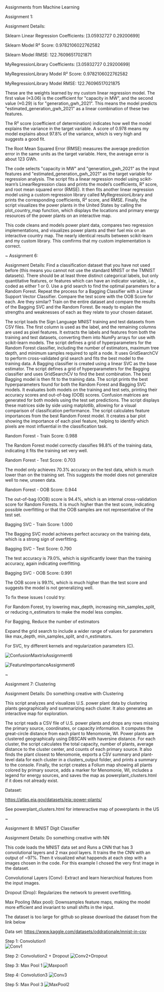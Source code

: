 Assignments from Machine Learning

Assignment 1:

Assignment Details:



Sklearn Linear Regression Coefficients: [3.05932727 0.29200699]

Sklearn Model R² Score: 0.9782106022762582

Sklearn Model RMSE: 122.76096517021871

MyRegressionLibrary Coefficients: [3.05932727 0.29200699]

MyRegressionLibrary Model R² Score: 0.9782106022762582

MyRegressionLibrary Model RMSE: 122.76096517021875

These are the weights learned by my custom linear regression model. The first value (≈3.06) is the coefficient for "capacity in MW", and the second value (≈0.29) is for "generation_gwh_2021". This means the model predicts "estimated_generation_gwh_2021" as a linear combination of these two features.

The R² score (coefficient of determination) indicates how well the model explains the variance in the target variable. A score of 0.978 means my model explains about 97.8% of the variance, which is very high and suggests a good fit.

The Root Mean Squared Error (RMSE) measures the average prediction error in the same units as the target variable. Here, the average error is about 123 GWh.

The code selects "capacity in MW" and "generation_gwh_2021" as the input features and "estimated_generation_gwh_2021" as the target variable for regression analysis.
The script fits a linear regression model using scikit-learn’s LinearRegression class and prints the model’s coefficients, R² score, and root mean squared error (RMSE).
It then fits another linear regression model using a custom regression library called MyRegressionLibrary and prints the corresponding coefficients, R² score, and RMSE.
Finally, the script visualizes the power plants in the United States by calling the plot_country_map function, which displays the locations and primary energy resources of the power plants on an interactive map.

This code cleans and models power plant data, compares two regression implementations, and visualizes power plants and their fuel mix on an interactive country map. The nearly identical results between scikit-learn and my custom library. This comfirms that my custom implementation is correct.


~
Assignment 6: 

Assignment Details:
Find a classification dataset that you have not used before (this means you cannot not use the standard MNIST or the TMNIST datasets). There should be at least three distinct categorical labels, but only quantitative features, or features which can have an indicator variable, i.e., coded as either 1 or 0. Use a grid search to find the optimal parameters for a Random Forest. Repeat the process for a Bagging Classifier with a Linear Support Vector Classifier. Compare the test score with the OOB Score for each. Are they similar? Train on the entire dataset and compare the results of the Bagging SVC and the Random Forest. Be ready to explain the strengths and weaknesses of each as they relate to your chosen dataset.

The script loads the Sign Language MNIST training and test datasets from CSV files. The first column is used as the label, and the remaining columns are used as pixel features.
It extracts the labels and features from both the training and test datasets, converting them into NumPy arrays for use with scikit-learn models.
The script defines a grid of hyperparameters for the Random Forest classifier, including the number of estimators, maximum tree depth, and minimum samples required to split a node. It uses GridSearchCV to perform cross-validated grid search and fits the best model to the training data.
A Bagging classifier is created using a linear SVC as the base estimator. The script defines a grid of hyperparameters for the Bagging classifier and uses GridSearchCV to find the best combination. The best Bagging model is then fit to the training data.
The script prints the best hyperparameters found for both the Random Forest and Bagging SVC models. It evaluates both models on the training and test sets, printing their accuracy scores and out-of-bag (OOB) scores.
Confusion matrices are generated for both models using the test set predictions. The script displays these matrices side by side using matplotlib, allowing for a visual comparison of classification performance.
The script calculates feature importances from the best Random Forest model. It creates a bar plot showing the importance of each pixel feature, helping to identify which pixels are most influential in the classification task.


Random Forest - Train Score: 0.988

The Random Forest model correctly classifies 98.8% of the training data, indicating it fits the training set very well.

Random Forest - Test Score: 0.703

The model only achieves 70.3% accuracy on the test data, which is much lower than on the training set. This suggests the model does not generalize well to new, unseen data.

Random Forest - OOB Score: 0.944

The out-of-bag (OOB) score is 94.4%, which is an internal cross-validation score for Random Forests. It is much higher than the test score, indicating possible overfitting or that the OOB samples are not representative of the test set.

Bagging SVC - Train Score: 1.000

The Bagging SVC model achieves perfect accuracy on the training data, which is a strong sign of overfitting.

Bagging SVC - Test Score: 0.790

The test accuracy is 79.0%, which is significantly lower than the training accuracy, again indicating overfitting.

Bagging SVC - OOB Score: 0.991

The OOB score is 99.1%, which is much higher than the test score and suggests the model is not generalizing well.

To fix these issues I could try:

For Random Forest, try lowering max_depth, increasing min_samples_split, or reducing n_estimators to make the model less complex.

For Bagging, Reduce the number of estimators

Expand the grid search to include a wider range of values for parameters like max_depth, min_samples_split, and n_estimators.

For SVC, try different kernels and regularization parameters (C).

![ConfusionMaxtrixAssignment6](https://github.com/user-attachments/assets/f0485068-3fb4-471e-a94e-f887b796c89f)

![FeatureImportanceAssignment6](https://github.com/user-attachments/assets/1a04173e-ddda-4de5-9cf6-a65483720890)


~

Assignment 7: Clustering

Assignment Details: Do something creative with Clustering

This script analyzes and visualizes U.S. power plant data by clustering plants geographically and summarizing each cluster. It also generates an interactive map for exploration.

The script reads a CSV file of U.S. power plants and drops any rows missing the primary source, coordinates, or capacity information. It computes the great-circle distance from each plant to Menomonie, WI. Power plants are clustered geographically using DBSCAN with haversine distance. For each cluster, the script calculates the total capacity, number of plants, average distance to the cluster center, and counts of each primary source. It also finds the plant closest to Menomonie, exports a CSV summary and plant-level data for each cluster in a clusters_output folder, and prints a summary to the console. Finally, the script creates a Folium map showing all plants colored by primary source, adds a marker for Menomonie, WI, includes a legend for energy sources, and saves the map as powerplant_clusters.html if it does not already exist.

Dataset:

https://atlas.eia.gov/datasets/eia::power-plants/

See powerplant_clusters.html for intereractive map of powerplants in the US

~

Assignment 8: MNIST Digit Classifier

Assignment Details: Do something creative with NN

This code loads the MNIST data set and Runs a CNN that has 3 convolutional layers and 2 max pool layers. It trains the the CNN with an output of ~97%. Then it visualized what happends at each step with a images chosen in the code. For this example I chosed the very first image in the dataset.

Convolutional Layers (Conv): Extract and learn hierarchical features from the input images.

Dropout (Drop): Regularizes the network to prevent overfitting.

Max Pooling (Max pool): Downsamples feature maps, making the model more efficient and invariant to small shifts in the input.
		
The dataset is too large for github so please download the dataset from the link below

Data set: https://www.kaggle.com/datasets/oddrationale/mnist-in-csv

Step 1: Convolution1	
![Conv1](https://github.com/user-attachments/assets/c2ce5bbf-eeb5-4420-b142-a14ec5c6b0bc)

Step 2: Convolution2 + Dropout
![Conv2+Dropout](https://github.com/user-attachments/assets/90d604d0-00a6-41e6-8434-3a2c3f10707c)

Step 3: Max Pool 1
![Maxpool1](https://github.com/user-attachments/assets/2ab65176-13c9-4ca7-b8ab-80f0e7cd9e93)

Step 4: Convolution3
![Conv3](https://github.com/user-attachments/assets/ab9aad47-583a-4113-86b8-9e4ff480b2c6)

Step 5: Max Pool 3
![MaxPool2](https://github.com/user-attachments/assets/f3ec9def-ce41-4d12-a463-ddf3b070d14d)
